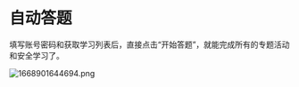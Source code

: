 # 自动答题
填写账号密码和获取学习列表后，直接点击“开始答题”，就能完成所有的专题活动和安全学习了。

![1668901644694.png](https://p2.myzwq.com/i/2022/11/20/63796b10136f7.png)

